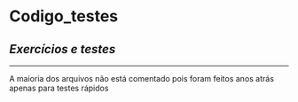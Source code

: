 # Codigo_testes
## *Exercícios e testes*
***
A maioria dos arquivos não está comentado pois foram feitos anos atrás apenas para testes rápidos  
